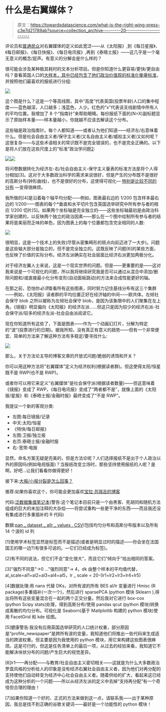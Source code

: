 # 什么是右翼媒体？

> 原文：<https://towardsdatascience.com/what-is-the-right-wing-press-c3e7d21789ab?source=collection_archive---------20----------------------->

评论员和[普通民众](https://yougov.co.uk/topics/politics/articles-reports/2017/03/07/how-left-or-right-wing-are-uks-newspapers)对右翼媒体的定义如此宽泛——从《太阳报》,到《每日星报》、《每日邮报》、《每日快报》、《每日电讯报》,再到《泰晤士报》——这几乎是一个毫无意义的概念/屁声。有意义的分解会是什么样的？

很可能会涉及某种极其耗时的文本分析项目。但是你知道什么更容易/更快/更自由吗？查看英国人口的[大样本，其中已经包含了他们政治价值观的标准化衡量标准](https://www.britishelectionstudy.com/data-object/british-election-study-combined-wave-internet-panel/)，并按照他们最喜欢的报纸进行分组:

![](img/7b92827df1753d974c620b5d152c34f5.png)

这个图是什么？这是一个等高线图，其中“高度”代表英国(投票年龄)人口的集中程度——蓝色越深，人口越多；浅蓝色，人少。红色的“x”代表该支线剧情中所有人的平均位置。我增加了 8 个“指南针”来帮助眼睛。每份报纸下面的(N=X)副标题显示了原始样本量——样本量越小，你就越不应该去解读这个分布。

这些轴是政治指南针。每个人都知道——或者认为他们知道——经济左/右意味着什么。但是社会自由主义者/保守主义者(又名自由主义者/威权主义者)又如何呢？这很复杂——与这些术语相关的常识既不是完全错误的，也不是完全正确的。以下是将人们放在这些尺度上的“标准”政治学问题[2](和这里的所有数据一样，都是由英国选举研究提供的):

![](img/ee9d31201187a8127255a25e104e2748.png)![](img/496bed7756e2f51998c1530bd15c528f.png)

将问卷数据转化为经济左-右/社会自由主义-保守主义量表的标准方法是将个人得分相加[3]。这对于大多数政治科学的需求来说很好，但是产生的分布既不是很好的高斯分布(钟形曲线)，也不是很好的分布，这使得可视化— [特别是比较不同的分布](https://twitter.com/MariosRichards/status/1098533076664283136) —变得很麻烦。

我所做的[4]是沿着每个轴平均分配——例如，图表最右边的 1/200 包含样本最右边的 1/200——图表的每个*垂直和水平切片包含英国选举研究中所有参与者的相应 1/200 切片[5]。如果两个坐标轴是完全独立的——这些坐标轴最初是由政治科学家创建的，以反映两个独立的政治因素——那么在一个图中绘制所有参与者的结果将是美丽而乏味的单色，因为图表上的每个位置都包含完全相同的人数:

![](img/261233e6d6300e39c060e45e2d72b902.png)

很明显，这是一个技术上的失败(尽管从密集畸形的斑点向前迈进了一大步)。问题是这些轴大部分是独立的，但不是完全独立的。这既反映了问题[6]的某些方面，也反映了价值的实际分布。经济左派确实在社会层面比经济右派更加两极分化。

对于经济左翼人士来说，这是一个现实世界的问题。但是——更重要的是——这对我来说是一个可视化的问题，所以我将继续研究我是否可以通过从混合中添加/删除问题和/或直接最小化分布变形(自动面板跳动)的方法来合成性能更好的轴。

在那之前，恐怕你*必须*查看所有这些图表，同时努力记住基线分布有这三个集群——例如，《太阳报》读者群的平均位置正好在经济轴的中间——欧共体。左倾社会保守 blob 之所以被称为左倾社会保守 blob，是因为该象限中的人们聚集在左上角。《镜报》明显偏向《太阳报》的经济左派……但这只是因为较少的经济右派-社会保守派/较多的经济左派-社会自由派阅读它。

现在你知道所有这些了，下面是图表——作为一个动画幻灯片，分解为特定的“波”(投票进行的日期)。据我所知，没有真正有意义的趋势——但有一个非常便宜、简单的方法来了解这种方法有多稳定/要寻找什么:

![](img/1b496d2d4fb20b70f5fea7fc6c5c649a.png)

那么，关于方法论主导的博客文章的开放式问题/脆弱的诱饵和开关？

你可以用这种方法将“右翼媒体”定义为经济权利(根据读者群)。但这使得太阳/恒星既不是 RWP(也不是 RWP)。

或者你可以用它来定义“右翼媒体”是社会保守派(根据读者数量)——但这意味着《镜报》变成了 RWP，《每日电讯报》变成了“两者都不是”，就像上面的《太阳报/星报》和《泰晤士报/金融时报》最终变成了“不是 RWP”。

我提议一个新的客观分类:

*   左图:每日镜报/记录
*   中天:太阳/恒星
*   《特快/每日邮报》
*   左图:卫报/独立报
*   右页:泰晤士报/金融时报
*   右-宽带:电报

显然，命名方案无疑是完美的，但是方法论呢？人们选择报纸不是出于个人政治以外的原因吗(例如电视版面)？当报纸改变立场时，那些坚持使用报纸的人呢？是啊，好吧…让我们看看你做得更好！

接下来:[大报/小报分裂是怎么回事？](/whats-up-with-the-uk-broadsheet-tabloid-split-80c9426c19fa?source=friends_link&sk=3328cdcdffae0cc7bf798451e4a12a8e)

推荐:如果你喜欢这个，你可能会更加喜欢[宝拉·苏瑞吉的博客](https://medium.com/@psurridge)

代码:[泛数据集值笔记本](https://github.com/MariosRichards/BES_analysis_code/blob/master/Pan-Dataset%20Values.ipynb)(警告:这个笔记本目前只是一个由黑客、死胡同和随机方法组成的巨大的未加注释的大杂烩——将尝试重构一些更干净的东西——而且我还没有集成进行多重插补的 R 代码)

数据:[pan _ dataset _ allr _ values . CSV](https://raw.githubusercontent.com/MariosRichards/BES_analysis_code/master/small%20data%20files/pan_dataset_allr_values.csv)(包括均匀分布和高斯分布版本以及所有 14 个波的 id 列

[1]使用学术标签显然是标签而不是描述(或者是明显过时的描述——你会坐在法国国王的哪一边?)有很多可说的。—它们已经成为标签)。

[2]有不同的说法，但它们不会“变化很大”，而且它们“倾向于”给出相同的答案。

[3]"强烈不同意"->0 …"强烈同意"-> 4，dk 由整个样本的平均值代替，al_scale=al1+al2+al3+al4+al5，lr _ scale = 20-(lr1+lr2+lr3+lr4+lr5)

[4]数据处理:用 nans 代替 DKs，对所有波的所有 BES al/lr 变量进行 Hmisc (R package)多重插补(一次一个)，然后进行 sparsePCA (python 模块 Sklearn ),得出将所有这些变量混合在一起的两个正交分量。然后我对它进行 box-cox (python Scipy stats)处理，得到高斯分布/使用 pandas qcut (python 模块)转换成离散的均匀分布。可视化是 Seaborn(基于 Matlplotlib 构建的 python 模块)使用 FacetGrid 和 kde 绘图。

[5]健康警告:我没有应用英国选举研究的人口统计权重，部分原因是“profile_newspaper”是跨所有波的变量，我知道他们将推出一些代码来生成适当的跨波权重。但主要是因为我使用的 python 模块，用它来构建这些图表很麻烦。这是可行的，但这是任务清单上的最后一项，从过去的经验来看，我知道它不能解决块状分布的问题/产生巨大的视觉差异。

[6]lr1——再分配——与教育/社会自由主义密切相关——这就是为什么大多数政治罗盘风格的分析给人的印象是没有经济右翼社会自由主义者，因为他们对再分配的支持使他们自动转变为经济中心社会自由主义者。随着供给的扩大，看起来这已经成为这种分析的一个问题——所以从经济左派的定义中去掉“支持再分配”有一个奇怪但合理的理由！

[7]如果你知道一个好的、正式的方法来做到这一点，请联系我——出于某种原因，我总是找不到正确的谷歌关键词——最好是一个功能性的 python 模块！